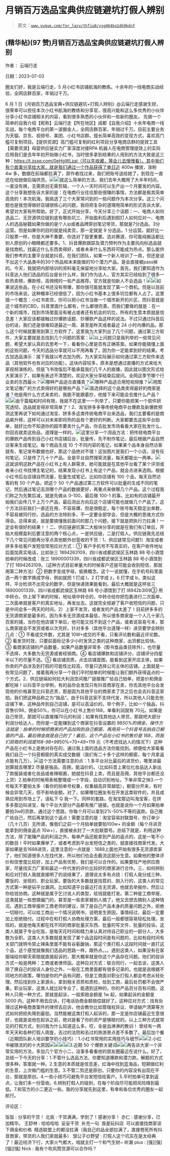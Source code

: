 # 月销百万选品宝典供应链避坑打假人辨别

> 原文：[`www.yuque.com/for_lazy/thfiu8/ysg464ko1dk9kdnf`](https://www.yuque.com/for_lazy/thfiu8/ysg464ko1dk9kdnf)



## (精华帖)(97 赞)月销百万选品宝典供应链避坑打假人辨别 

作者： 云端行走 

日期：2023-07-03 

圈友们好，我是云端行走，5 月小红书店铺航海的教练。十余年的一线电商实战经验，全网店群百家，年销过千万。 

6 月 1 日《月销百万选品宝典+供应链避坑+打假人辨别》@云端行走感谢生财，很荣幸可以担任本次小红书航海的教练和分享官，很高兴能和这么多优秀的小伙伴分享小红书店铺相关的内容，看到很多熟悉的小伙伴和一些新的圈友。 先做一个简单的自我介绍【昵称】云端行走【所在地区】成都【自我介绍】十余年电商一线实战，每个电商平台的第一波掘金人，全网店群百家，年销过千万。目前主要业务为天猫、京东、视频号、美团、小红书店群。擅长简单高效的变现方式，喜欢高门槛可复制项目。【提供资源】高门槛可复制的红利项目分享电商店群的提效工具【需要资源】母婴供应链实力厂家深度对接RPA 机器人在电商管理提效上的实际应用我们是去年年初开始做小红书，当时很多拿到结果的人用到的方法大致是这三种：https://t.zsxq.com/0eHgWLzai（可以先收藏，等会儿去慢慢看）。其中我们有个故事分享给大家，就是我们通过一个作品获得了单日近 400w 播放，涨粉 4w 多，数据在前端都拉满了，原作者找过来，我们把账号送给她了，到现在一直还在给她做后端供货。![](img/277a2f54ae4de35b855849f40205e08a.png)![](img/982432199acaa11dc273bc13e7ff24ff.png)就这么简单的方法，我们去年大概用了大半年时间，一直没有换，无需原创无需剪辑，一个人一天时间可以生产出一个月要发的内容。这个分享我想告诉大家的是：在电商行业往往那些很赚的事情，方法都是极其简单高效的！本次航海，我挑选了三个大家常问到的一些问题作为本次分享。这三个问题也是我觉得做好店铺很核心的问题，我将把复杂的道理用简单的形式告诉大家，希望对大家有所帮助。好了，正式开始分享，今天分享三个话题：一、电商人如何选品二、无货源供应链到底有哪些坑三、开始盈利后遇到假打人如何应对一、电商人的选品秘籍如果你做的是个人ip或者品牌原创笔记带货，那就是7分选品，3分运营。但是如果你的目的就是纯卖货，那一定就是 9 分选品，1 分运营。就好比一只股票一样，你是大神不重要，你选对了股更重要。选对赛道，你可能纯搬运都比别人原创的小眼睛都还要多。1、抖音爆款跟踪及潜力预判作为主要风向标选品就是找商机，找最近什么东西卖得好，或者未来什么东西将可能成为热点。那么能供我们参考的主要平台就是抖音。在我们团队，如果一个新人培训了一周，但还是说不出这个大品类中的30个热品和未来能做的10个潜力产品，是会直接被pass掉的。今天，我就把内部培训的资料毫无保留地分享给大家。首先，我们要知道作为抖音达人他们选品的后台是长什么样，我们作为达人，官方其实已经给到了很多一些热卖榜，爆款榜，高佣榜的一些产品推荐。官方就是怕新人不会选品！![](img/cf8e0f3d59a396bce9e38567f950190c.png)![](img/111a77028718ad8c9ff0b781e6727c0a.png)如果说这些品，在小红书还没有带爆，那你很可能就发现了第一个商机。但是以目前的市场来说，这种概率已经很低了，因为小红书基本上很多坑位都有人占了。这里插一个概念：小红书卖货，你可以把小红书当做一个城市新开的片区，而抖音就是这个城市的CBD，抖音里面什么都有，什么都很完善。而我们要做的就是：在一个新的城市，找到市场里面没有被占或者还有机会的坑位，所有的生意本质就是信息差！大家应该都接触过抄爆款话题、抄爆款产品这样的说法。不过只通过抖音后台的话，我们还是很难知道最近一周、甚至是昨天或者最近 24 小时内爆的品。那么这个时候就要用到第三方软件了。这里我为大家列出了几个问题，通过第三方软件，大家主要就是去找到几个问题的答案：![](img/a99e8f5947ac09112f54bbd53be3c3cc.png)以上问题只是我列举的一些常见问题，希望大家认真的去思考一下，看看你心里是否有正确答案。如果你能搞懂上面的这些问题，今天的选品分享就可以不用再看了，因为你一定能拿到好的结果。考古加选品演示：接下我就以考古加为例，为大家实际展示如何通过第三方软件来选品（其他软件也有对应的功能）。这块内容较多，原本是想通过直播的方式来给大家视频演练的，但是飞书改版后不能承载我们几千人的直播，因此就以图文形式给大家演示了，如果有表述不清楚的，欢迎大家分享结束后提问。全网这季节哪个行业卖的东西最火？![](img/936e45494fefe01d8df4b3b9ded9accc.png)哪种产品适合直播卖？![](img/98b8d06e789a98f9987ee19fa9fcdc2b.png)哪种产品适合用短视频推？![](img/cbed2acb91f52ea759bb860815403680.png)用图文笔记推广的方式卖得好的是哪些产品？![](img/a567129923c5e914b3c518abbe969892.png)我选择的这个品类卖得最好的商家是谁？他是用什么方式来卖的，我能不能跟着抄，他接下来可能会去推什么产品？![](img/a29a544471758848397a9d425462c486.png)![](img/10115aa6a5d620a32529156686d2899f.png)由于篇幅和时间有限，我就不在这里一一列举了，只要你能把某一个软件研究透彻，选品就变得非常简单了！2、淘宝拼多多等传统电商平台爆款及新爆款预测这里再说下如何通过淘宝、拼多多这类传统电商平台来选品，我们主要看的是商品飙升榜，这样可以对未来即将热的品有个更好的判断。大家都要去这些平台拍单，就好比你不知道你的超市要卖什么产品，你去批发市场看看大家在批发什么，你回去就卖这些品，道理是一样的。![](img/2085ac737787fa4dc0ab4e10d59fcbaa.png)这里分享一个测品方法：把传统电商平台的爆款产品传到自己小红书店铺后台，批量传，先不制作笔记，最后根据产品自然访客来生成笔记。每个商品生成 10 个不同内容的笔记，如果某个品本身自然访客就有，笔记发布数据也好，那这个品绝对不错！这张图片是我们一个小店，没有任何笔记，只是传了几十个产品，全是平台自然搜索流量，每天都能出一两单。![](img/a9e5fab0002bcf8004c7a9b5c0e79d63.png)这就说明这款产品在小红书上有人群需求，她可能就是在其他平台看了某个评测或者来小红书找博主笔记的，结果发现小红书上有这个产品，就会点进来选购。根据小红书后台店铺自然流量，批量生成笔记，比如你店铺有 100 个品，每天自然访客的有 50 个产品，把这个 50 个产品通过第三方软件可以批量的生成不同的笔记，然后通过笔记去测哪个产品的数据更好，再重点来做哪几个产品。这个过程我们称之为先繁后减，就是先做从 0-100，最后做 100-1 的事。比如有的店铺最开始我们会传几千上万个产品，最后测出方向后这个店铺可能也就做几个产品了。这个方法目前我们一直还在用，不容易爆，但是很稳定，每个账号每天稳定出单数，不容易被同行抄。选品的方法特别多，不一定要全部学会，但是大概的思维方式你得会。总得来说，就是要搞懂我前面问的那几个问题，接下就是把执行力拉满！一定会有很好的结果！！二、供应链避坑第二大板块分享的就是在我们有订单后，开始大规模盈利后要注意的两个核心点，一是供应链，二是打假人。供应链我先总结下几个常见问题再分享点其他额外创营收的干货：1、供应链常见问题1）淘宝或者拼多多给客户发短信常用应对方式：① 客户手机号不写真实的，在客户收件地址后面加真实电话，比如张三 1894263109，四川省成都武侯区玉林路 88 号小酒馆拍单的时候改成：张三 18900001339，四川省成都武侯区玉林路 88 号小酒馆到了打 1894263109。（这种方式目前单量大的时候客户还是可能会收到短信，那就用第二种方法）② 把数字变成字母，偷换概念。这个一说就懂，在手机号码里面选一两个数字换成字母，例如就把 1 打成 I，2 打字成 z，6 打字成 b，类似这样，平台检测不出完全的数字，但是快递效果能看到。最后大概就是这样张三 18900001339，四川省成都武侯区玉林路 88 号小酒馆到了打 I8942b3I09③ 用中转仓。你上架下单的时候，地址填中转仓的，中转仓给你把包裹进行二次面单，二次面单就是客户的真实地址，再发出去。这就完全规避了客户收短信的问题，只是中间会多一两天的时间。2）上家不发货，或者发的产品太差了！目前拼多多的无货源商家是最多的，因为多多无货源成本最低，所以很多商家是一个人几十家几百家的铺，当你在他店铺下单后，他可能又找不到这个产品，或者说容易亏本，那么商家就会不发货或者以次充好。针对多多（其他平台道理一样）进货要学会辨别几点：① 不看成交件数，尤其是 10W+成交的不看，只看评论数和最近评论数。② 看发货时效，只要前面标记多少小时发货之类的这种商家，出货都比较快。③ 看商家店铺的产品数量，如果产品数量非常多（图书食品类目除外），也尽量不选择，大多数为无货源或者经销商。④ 看店铺爆款和店铺评分，店铺评分四星半以下的尽量不选。⑤ 看店铺资质，点击店铺首图，能看到这家开店主体，如果你卖的产品涉及到打假的可能性比较高，尽量只选择公司主体的店铺。上面就是一些常见问题了，接着我再分享一个我们平时拍单的时候能让我们额外获得返点的一个方式。2、供应链端如何拉大利润空间推广链接推广给自己拍单，把差价和佣金都吃掉！以抖音平台举例，有的品你会发现只有抖音商家在卖，你去其他平台会发现他的价格甚至比抖音还贵，那是因为其他平台的商家卖了货之后也会去抖音这家拍。我们把这种品称之为“独品”。由于抖音这家不支持代发，所以其他人只能去他店铺下单，这种品传到自己店铺，是可以高溢价的。举个例子，比如一个独品，抖音售价98，佣金50%，你可以在小红书上售价168，单看利润就有 70元。如果是自己带货，那就可以直接赚70元的利润；如果有找其他达人带货，那就吧大部分利润分给达人，而你是一定能赚到这个商家在抖音设置的 98*50%的佣金。操作方法就是：拍单的时候把商家的产品加购到自己橱窗，再用另一个抖音号去拍自己橱窗的产品，最后佣金就是自己的了！最后，这个产品在小红书的售价是 168，而我们获取的利润是168-98+98*50%=70+49=119 元（不考虑找达人的情况下）这种产品在小红书上是绝对存在的，通过我上面的选品方法你能找到。顺便给大家看看我们自己一个抖音橱窗的真实成交数据（我们有二十多个这样的橱窗，每个月拿返点能有几万）。![](img/c8a4a321d35099d2a78b6c3fbb71d8bf.png)这个方法需要注意的点：1.多平台对比最后的进货价，哪里进最划算就去哪里2 尽量是独品，高佣，能溢价的。（比如抖音上某位化妆品达人新出了款服装或者化妆品或者辣椒酱，她就在抖音上卖，而且是高佣，其他平台都还没上货）2.拍单的时候用表格整理成一个字段，自动识别地址，下单非常之快3.一个号每天不要拍太多（看你的拍单号权重，权重越高异常越低），橱窗分开来，有时候会异常几天，但不影响金额。对了，如果哪位圈友有在开发这类软件的，并且成熟应用到市场上了，请私下 Q 我一下。同样的套路，在淘宝那边叫淘宝客，在拼多多那边叫进宝，每个平台大部分产品都有推广链接。也就是说你一个月如果拍单要拍3w的货款，通过这个思路，你每个月可以拿到2%-50%不等的返款。自己推广给自己，然后再拿到这个返点！需要注意的是：淘宝容易封联盟号，你订单少（几十几百）无所谓，像我们之前一个月拍单就要拍100w+ 的金额（每个月进货能拿到的佣金返点 10w+），直接被永封了一大批联盟号。总结下就是，利用这种方法，除了能赚产品的利润之外，每单产品还能拿到产品的返点的，这是一笔不小的数目！平时如果爆单了，或者考虑到平台发短信之类的，就直接找商家代发。大家如果是去1688进货，这里注意的一点就是：1688上面也开始有很多无货源卖家了，他们知道很多人在找代发，所以他们也会去截流这部分生意。如果他的整体评价和信誉度比较好，加上产品有优势，我们是可以合作的。如果要找产地供应商家，尽量找实力厂家和最近一件代发的评价比较好的商家进行合作。三、如何辨别和应对打假人我就直接明了的说结果了，道理说太多有点绕：打假人我分成三种，要饭的、坐班的、职业玩家。要饭的大多数就是找茬的、刚入行的，这类人的常见方式第一种是钻平台漏洞，比如知道平台最近打击无货源，他就去举报你，然后让你给钱协商。这种就是属于乞讨讹人的类型，给钱就能打发。第二种是工商举报，这类就是一些想搞偏门的，甚至是一些卖家被别人搞了，他又去想去搞别人这种情况。遇到工商举报听工商老师的建议，除了是自己产品本身的质量问题之外，拒绝一切赔付。可以给工商出一个情况说明书，说明发生原因，事情经过，最后一定要加上拒绝赔付。过程中在和打假人协商处理方案，最后一般都很容易轻松处理。坐班的，就是他每天都在找不同的商家批量买东西、批量的写文件、批量的投诉。这类人就属于专业吃饭，是每天花时间和精力来认真对待自己职业的一部分人，大多数为全职。这类人大多数就是发现了某个品这段时间是有问题的，比如有段时间有关部门就明令禁止辣条里面不能有谷氨酸钠，那这个类打假人这段时间就一直打这个品，这个感觉就像我们选品的思路一样，跟热点。。。遇到这类人，如果没有在客服端给你聊天索赔就直接起诉的，那大概率就是你这个产品存在问题。他们的投诉方式一般是两种：工商或者律师函。这种应对方式：联合同行，一起去谈，这类人除了换自己的投诉人身份之外，一般在工商里面都有很多记录的。也就是说根据不同地方的政策，哪怕是你的产品有问题，但是工商面对职业打假人都会考虑从轻处理。然后找到你上家源头，拿到相关资质和质检，给到工商，最后处罚都不会很严重。职业玩家，这类人就比较专业了，能遇到这种的，你的产品百分百有问题。这种人只用一种方式，那就是起诉，一般索赔金额是 1w 起，如果起诉的金额是 5000 内，这种不用去应诉，打电话协商金额赔偿就好了。这种应对方式：找有处理过这种电商类案件的律师去应诉，他会教你比如管辖权异议、申请破产清算等方式如何把损失降到最低。当然能被这类打假人起诉的，那一定是你店铺最近生意很好，也就是说他在起诉之前，绝对是看了你的资产是够赔付的。以上三种方式就常见的打假方式，别问我为什么知道这么多，哎，全是血淋淋的教训！ 曾经有一两年天天和各种打假人周旋，去过的法院和去过的旅游景点差不多数了。最后加个餐（近期团队新人培训要学的小技巧）：1.小红书常用的实用技巧与细节![](img/0a218b6d29c9490589b1e011710a4b44.png)![](img/f74e3a1edf8ec47c9f03287fb860737e.png)2.小红书被限流的的十大原因![](img/b46afd07bbc465bad412be1a37581f52.png)![](img/5bbc47ff42f487376e4d8a5ae29a5cf3.png)![](img/e264326c5aa445118ae01648b7096bca.png)![](img/ea93429da2f9853772dea1963b233715.png)3.近期 50 个爆款关键词![](img/b5f75b3a4068f93799a15147f547d756.png)![](img/d75027e5d0cb85d9c698a4a8bed37450.png)再告诉大家一个非常实用的方法，多加几个官方小二，没事多看看他的朋友圈最近在说什么。好了，总结一下今天的分享：1.不管什么选品方法，你要知道爆款和潜力款。解题的方式很多种，答案就一种。2.生意的本质就是信息差，红海中找到蓝海品，短期做红利的生意，上次做门槛的生意。3.不管二剪还是原创，只要你的内容没有出现在平台，那就是原创。4.一些小技巧可避免平台发短信给客户。5.平时拍单可拿到返点，让我们多一份营收。6.辨别打假人的级别，在每个阶段尽可能把风险降到最低。7.和官方的小二更近一些。我的分享就先到这里，有幸和各位优秀的圈友一起航行。  

评论区： 

饭饭 : 分享的干货！ 北辰 : 干货满满，学到了！感谢分享！ 亦仁 : 感谢分享，已加精华。 王舒林 : 哈哈哈哈  妥妥干货  补充一句  我是玩抖店  可以直接找商家谈下佣金和价格  精选联盟上的都没拉满（我自己的品全部拉满了，直接卷死所有抖音商家，带货的人我们家就最多） 邹公子🌞野望 : 打假人这个坑实在是太经典了！最近经济下行，大家火气都大，咱就主打一个和气生财~ 听潮 plus : [强][强][强][强] Nick : 我有个吹风筒货源可以合作吗？